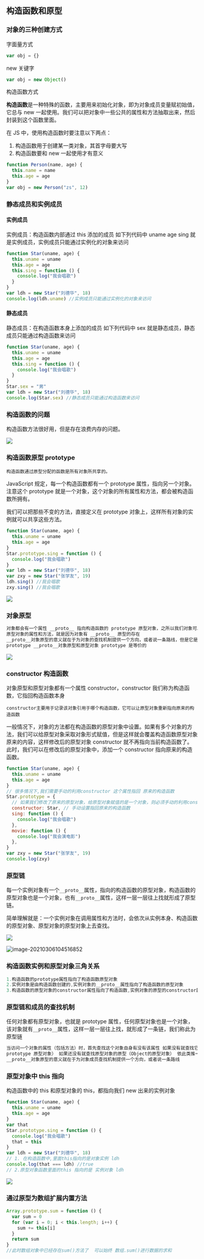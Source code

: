 ## 构造函数和原型

### 对象的三种创建方式

字面量方式

```js
var obj = {}
```

new 关键字

```js
var obj = new Object()
```

构造函数方式

**构造函数**是一种特殊的函数，主要用来初始化对象，即为对象成员变量赋初始值，它总与 new 一起使用。我们可以把对象中一些公共的属性和方法抽取出来，然后封装到这个函数里面。

在 JS 中，使用构造函数时要注意以下两点：

1. 构造函数用于创建某一类对象，其首字母要大写
2. 构造函数要和 new 一起使用才有意义

```js
function Person(name, age) {
  this.name = name
  this.age = age
}
var obj = new Person("zs", 12)
```

### 静态成员和实例成员

#### 实例成员

实例成员：构造函数内部通过 this 添加的成员 如下列代码中 uname age sing 就是实例成员，实例成员只能通过实例化的对象来访问

```js
function Star(uname, age) {
  this.uname = uname
  this.age = age
  this.sing = function () {
    console.log("我会唱歌")
  }
}
var ldh = new Star("刘德华", 18)
console.log(ldh.uname) //实例成员只能通过实例化的对象来访问
```

#### 静态成员

静态成员：在构造函数本身上添加的成员 如下列代码中 sex 就是静态成员，静态成员只能通过构造函数来访问

```js
function Star(uname, age) {
  this.uname = uname
  this.age = age
  this.sing = function () {
    console.log("我会唱歌")
  }
}
Star.sex = "男"
var ldh = new Star("刘德华", 18)
console.log(Star.sex) //静态成员只能通过构造函数来访问
```

### 构造函数的问题

构造函数方法很好用，但是存在浪费内存的问题。

![](images/img1.png)

### 构造函数原型 prototype

`构造函数通过原型分配的函数是所有对象所共享的。`

JavaScript 规定，每一个构造函数都有一个 prototype 属性，指向另一个对象。注意这个 prototype 就是一个对象，这个对象的所有属性和方法，都会被构造函数所拥有。

我们可以把那些不变的方法，直接定义在 prototype 对象上，这样所有对象的实例就可以共享这些方法。

```js
function Star(uname, age) {
  this.uname = uname
  this.age = age
}
Star.prototype.sing = function () {
  console.log("我会唱歌")
}
var ldh = new Star("刘德华", 18)
var zxy = new Star("张学友", 19)
ldh.sing() //我会唱歌
zxy.sing() //我会唱歌
```

![](images/img7.png)

### 对象原型

```html
对象都会有一个属性 __proto__ 指向构造函数的 prototype 原型对象，之所以我们对象可以使用构造函数 prototype
原型对象的属性和方法，就是因为对象有 __proto__ 原型的存在
__proto__对象原型的意义就在于为对象的查找机制提供一个方向，或者说一条路线，但是它是一个非标准属性，因此实际开发中，不可以使用这个属性，它只是内部指向原型对象
prototype __proto__对象原型和原型对象 prototype 是等价的
```

![](images/img2.png)

### constructor 构造函数

对象原型和原型对象都有一个属性 constructor，constructor 我们称为构造函数，它指回构造函数本身

`constructor主要用于记录该对象引用于哪个构造函数，它可以让原型对象重新指向原来的构造函数`

一般情况下，对象的方法都在构造函数的原型对象中设置。如果有多个对象的方法，我们可以给原型对象采取对象形式赋值，但是这样就会覆盖构造函数原型对象原来的内容，这样修改后的原型对象 constructor 就不再指向当前构造函数了。此时，我们可以在修改后的原型对象中，添加一个 constructor 指向原来的构造函数。

```js
function Star(uname, age) {
  this.uname = uname
  this.age = age
}
// 很多情况下,我们需要手动的利用constructor 这个属性指回 原来的构造函数
Star.prototype = {
  // 如果我们修改了原来的原型对象，给原型对象赋值的是一个对象，则必须手动的利用constructor指回原来的构造函数
  constructor: Star, // 手动设置指回原来的构造函数
  sing: function () {
    console.log("我会唱歌")
  },
  movie: function () {
    console.log("我会演电影")
  },
}
var zxy = new Star("张学友", 19)
console.log(zxy)
```

### 原型链

每一个实例对象有一个`__proto__`属性，指向的构造函数的原型对象，构造函数的原型对象也是一个对象，也有`__proto__`属性，这样一层一层往上找就形成了原型链。

简单理解就是：一个实例对象在调用属性和方法时，会依次从实例本身、构造函数的原型对象、原型对象的原型对象上去查找。

![](images/img5.png)

![image-20210306104516852](images/image-20210306104516852.png)

### 构造函数实例和原型对象三角关系

```js
1.构造函数的prototype属性指向了构造函数原型对象
2.实例对象是由构造函数创建的,实例对象的__proto__属性指向了构造函数的原型对象
3.构造函数的原型对象的constructor属性指向了构造函数,实例对象的原型的constructor属性也指向了构造函数
```

### 原型链和成员的查找机制

任何对象都有原型对象，也就是 prototype 属性，任何原型对象也是一个对象，该对象就有`__proto__`属性，这样一层一层往上找，就形成了一条链，我们称此为原型链

```html
当访问一个对象的属性（包括方法）时，首先查找这个对象自身有没有该属性 如果没有就查找它的原型（也就是 __proto__指向的
prototype 原型对象） 如果还没有就查找原型对象的原型（Object的原型对象） 依此类推一直找到 Object 为止（null）
__proto__对象原型的意义就在于为对象成员查找机制提供一个方向，或者说一条路线
```

### 原型对象中 this 指向

构造函数中的 this 和原型对象的 this，都指向我们 new 出来的实例对象

```js
function Star(uname, age) {
  this.uname = uname
  this.age = age
}
var that
Star.prototype.sing = function () {
  console.log("我会唱歌")
  that = this
}
var ldh = new Star("刘德华", 18)
// 1. 在构造函数中,里面this指向的是对象实例 ldh
console.log(that === ldh) //true
// 2.原型对象函数里面的this 指向的是 实例对象 ldh
```

![](images/img6.png)

### 通过原型为数组扩展内置方法

```js
Array.prototype.sum = function () {
  var sum = 0
  for (var i = 0; i < this.length; i++) {
    sum += this[i]
  }
  return sum
}
//此时数组对象中已经存在sum()方法了  可以始终 数组.sum()进行数据的求和
```

